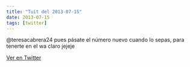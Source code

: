 ```yaml
---
title: "Tuit del 2013-07-15"
date: 2013-07-15
tags: [twitter]
---
```


@teresacabrera24 pues pásate el número nuevo cuando lo sepas, para tenerte en el wa claro jejeje



[Ver en Twitter](https://twitter.com/i/web/status/356899887683600384)
